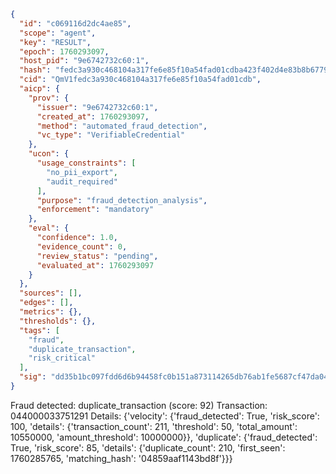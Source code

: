 ```json
{
  "id": "c069116d2dc4ae85",
  "scope": "agent",
  "key": "RESULT",
  "epoch": 1760293097,
  "host_pid": "9e6742732c60:1",
  "hash": "fedc3a930c468104a317fe6e85f10a54fad01cdba423f402d4e83b8b67797d99",
  "cid": "QmV1fedc3a930c468104a317fe6e85f10a54fad01cdb",
  "aicp": {
    "prov": {
      "issuer": "9e6742732c60:1",
      "created_at": 1760293097,
      "method": "automated_fraud_detection",
      "vc_type": "VerifiableCredential"
    },
    "ucon": {
      "usage_constraints": [
        "no_pii_export",
        "audit_required"
      ],
      "purpose": "fraud_detection_analysis",
      "enforcement": "mandatory"
    },
    "eval": {
      "confidence": 1.0,
      "evidence_count": 0,
      "review_status": "pending",
      "evaluated_at": 1760293097
    }
  },
  "sources": [],
  "edges": [],
  "metrics": {},
  "thresholds": {},
  "tags": [
    "fraud",
    "duplicate_transaction",
    "risk_critical"
  ],
  "sig": "dd35b1bc097fdd6d6b94458fc0b151a873114265db76ab1fe5687cf47da0420e"
}
```

Fraud detected: duplicate_transaction (score: 92)
Transaction: 044000033751291
Details: {'velocity': {'fraud_detected': True, 'risk_score': 100, 'details': {'transaction_count': 211, 'threshold': 50, 'total_amount': 10550000, 'amount_threshold': 10000000}}, 'duplicate': {'fraud_detected': True, 'risk_score': 85, 'details': {'duplicate_count': 210, 'first_seen': 1760285765, 'matching_hash': '04859aaf1143bd8f'}}}